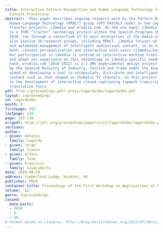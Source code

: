 ```yaml
---
title: Interactive Pattern Recognition and Human Language Technology for Digital Audiovisual
  Content Processing
abstract: 'This paper describes ongoing research work by the Pattern Recognition and
  Human Language Technology (PRHLT) group (UPV PASCAL2 node) in two important technology
  transfer projects: i3media and erudito.com. On the one hand, i3media (2007-2010)
  is a 35M€ “tractor” technology project within the Spanish Programa CENIT-Ingenio
  2010, run through a consortium of 12 main enterprises of the media sector, which
  also involve 19 research groups, including PRHLT. i3media focuses on the creation
  and automated management of intelligent audiovisual content, so as to facilitate
  both, content personalisation and interaction with users (i3media.barcelonamedia.org).
  Our participation in i3media is centred on interactive machine translation, to transfer
  and adapt our experience on this technology to i3media-specific needs. On the other
  hand, erudito.com (2010-2012) is a 1.4M€ experimental design project, supported
  by the Spanish Ministry of Industry, Tourism and Trade under the Avanza I+D program,
  aimed at developing a tool to encapsulate, distribute and intelligently use digital
  content such as that showed on thematic TV channels. In this project, PRHLT contributes
  to the development of interactive closed captioning (speech transcription) and machine
  translation tools.'
pdf: http://proceedings.pmlr.press/lagarda10a/lagarda10a.pdf
layout: inproceedings
id: lagarda10a
month: 0
firstpage: 103
lastpage: 110
page: 103-110
origpdf: http://jmlr.org/proceedings/papers/v11/lagarda10a/lagarda10a.pdf
sections: 
author:
- given: Antonio
  family: Lagarda
- given: Jorge
  family: Civera
- given: Alfons
  family: Juan
- given: Francisco
  family: Casacuberta
date: 2010-09-30
address: Cumberland Lodge, Windsor, UK
publisher: PMLR
container-title: Proceedings of the First Workshop on Applications of Pattern Analysis
volume: '11'
genre: inproceedings
issued:
  date-parts:
  - 2010
  - 9
  - 30
# Format based on citeproc: http://blog.martinfenner.org/2013/07/30/citeproc-yaml-for-bibliographies/
---
```

